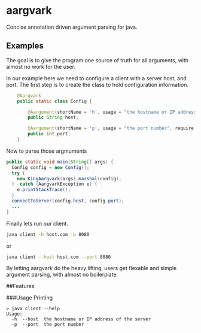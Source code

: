 # aargvark
Concise annotation driven argument parsing for java.

## Examples
The goal is to give the program one source of truth for all arguments, with almost no work for the user.

In our example here we need to configure a client with a server host, and port. The first step is to create the class to hold configuration information.

```java
    @Aargvark
    public static class Config {

        @Aargument(shortName = 'h', usage = "the hostname or IP address of the server", require = true)
        public String host;

        @Aargument(shortName = 'p', usage = "the port number", require = true)
        public int port;
    }
```

Now to parse those argmuments
```java
public static void main(String[] args) {
  Config config = new Config();
  try {
    new KingAargvark(args).marshal(config);
  }  catch (AargvarkException e) {
    e.printStackTrace();
  }
  connectToServer(config.host, config.port);
  ...
}
```
Finally lets run our client.
```sh
java client -h host.com -p 8080
```
or
```sh
java client --host host.com --port 8080
```

By letting aargvark do the heavy lifting, users get flexable and simple argument parsing, with almost no boilerplate.

##Features

###Usage Printing
```
> java client --help
Usage:
  -h  --host  the hostname or IP address of the server
  -p  --port  the port number
```


